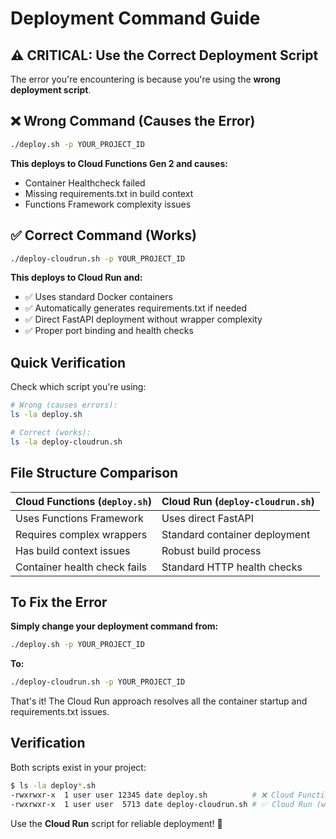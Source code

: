 # Deployment Command Guide

## ⚠️ CRITICAL: Use the Correct Deployment Script

The error you're encountering is because you're using the **wrong deployment script**.

## ❌ Wrong Command (Causes the Error)
```bash
./deploy.sh -p YOUR_PROJECT_ID
```
**This deploys to Cloud Functions Gen 2 and causes:**
- Container Healthcheck failed
- Missing requirements.txt in build context
- Functions Framework complexity issues

## ✅ Correct Command (Works)
```bash
./deploy-cloudrun.sh -p YOUR_PROJECT_ID
```
**This deploys to Cloud Run and:**
- ✅ Uses standard Docker containers
- ✅ Automatically generates requirements.txt if needed
- ✅ Direct FastAPI deployment without wrapper complexity
- ✅ Proper port binding and health checks

## Quick Verification

Check which script you're using:
```bash
# Wrong (causes errors):
ls -la deploy.sh

# Correct (works):
ls -la deploy-cloudrun.sh
```

## File Structure Comparison

| Cloud Functions (`deploy.sh`) | Cloud Run (`deploy-cloudrun.sh`) |
|------------------------------|----------------------------------|
| Uses Functions Framework | Uses direct FastAPI |
| Requires complex wrappers | Standard container deployment |
| Has build context issues | Robust build process |
| Container health check fails | Standard HTTP health checks |

## To Fix the Error

**Simply change your deployment command from:**
```bash
./deploy.sh -p YOUR_PROJECT_ID
```

**To:**
```bash
./deploy-cloudrun.sh -p YOUR_PROJECT_ID
```

That's it! The Cloud Run approach resolves all the container startup and requirements.txt issues.

## Verification

Both scripts exist in your project:
```bash
$ ls -la deploy*.sh
-rwxrwxr-x  1 user user 12345 date deploy.sh          # ❌ Cloud Functions (problematic)
-rwxrwxr-x  1 user user  5713 date deploy-cloudrun.sh # ✅ Cloud Run (working)
```

Use the **Cloud Run** script for reliable deployment! 🚀